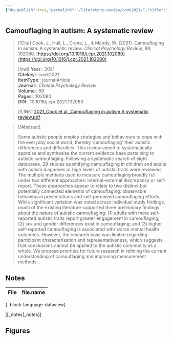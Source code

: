 ```yaml
---
{"dg-publish":true,"permalink":"/literature-review/cook2021/","title":"Camouflaging in autism A systematic review","tags":["Mental","health","Autism","Social","behaviour","Camouflaging","Gender","Camouflage"]}
---
```



## Camouflaging in autism: A systematic review

> [!Cite]
> Cook, J., Hull, L., Crane, L., & Mandy, W. (2021). Camouflaging in autism: A systematic review. _Clinical Psychology Review_, _89_, 102080. [https://doi.org/10.1016/j.cpr.2021.102080](https://doi.org/10.1016/j.cpr.2021.102080)


>[!md]
> **Year**:: 2021   
> **Citekey**:: cook2021  
> **itemType**:: journalArticle  
> **Journal**:: *Clinical Psychology Review*  
> **Volume**:: 89   
> **Pages**:: 102080  
> **DOI**:: 10.1016/j.cpr.2021.102080    

> [!LINK] 
> [2021_Cook et al._Camouflaging in autism A systematic review.pdf](zotero://select/library/items/595YYKD3)

> [!Abstract]
>
> Some autistic people employ strategies and behaviours to cope with the everyday social world, thereby ‘camouflaging’ their autistic differences and difficulties. This review aimed to systematically appraise and synthesise the current evidence base pertaining to autistic camouflaging. Following a systematic search of eight databases, 29 studies quantifying camouflaging in children and adults with autism diagnoses or high levels of autistic traits were reviewed. The multiple methods used to measure camouflaging broadly fell under two different approaches: internal-external discrepancy or self-report. These approaches appear to relate to two distinct but potentially connected elements of camouflaging: observable behavioural presentations and self-perceived camouflaging efforts. While significant variation was noted across individual study findings, much of the existing literature supported three preliminary findings about the nature of autistic camouflaging: (1) adults with more self-reported autistic traits report greater engagement in camouflaging; (2) sex and gender differences exist in camouflaging; and (3) higher self-reported camouflaging is associated with worse mental health outcomes. However, the research base was limited regarding participant characterisation and representativeness, which suggests that conclusions cannot be applied to the autistic community as a whole. We propose priorities for future research in refining the current understanding of camouflaging and improving measurement methods.
>.
> 


## Notes

| File | file.name |
| ---- | --------- |

{ .block-language-dataview}

[[_notes\|_notes]]

## Figures

